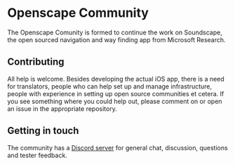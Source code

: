 # Openscape Community

The Openscape Comunity is formed to continue the work on Soundscape, the open sourced navigation and way finding app from Microsoft Research.

## Contributing

All help is welcome. Besides developing the actual iOS app, there is a need for translators, people who can help set up and manage infrastructure, people with experience in setting up open source communities et cetera. If you see something where you could help out, please comment on or open an issue in the appropriate repository.

## Getting in touch

The community has a [Discord server](https://discord.gg/mqzFeAPu6A) for general chat, discussion, questions and tester feedback.
